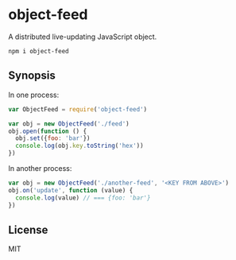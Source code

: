# object-feed

A distributed live-updating JavaScript object.

`npm i object-feed`

## Synopsis

In one process:

```javascript
var ObjectFeed = require('object-feed')

var obj = new ObjectFeed('./feed')
obj.open(function () {
  obj.set({foo: 'bar'})
  console.log(obj.key.toString('hex'))
})
```

In another process:

```javascript
var obj = new ObjectFeed('./another-feed', '<KEY FROM ABOVE>')
obj.on('update', function (value) {
  console.log(value) // === {foo: 'bar'}
})
```

## License

MIT

